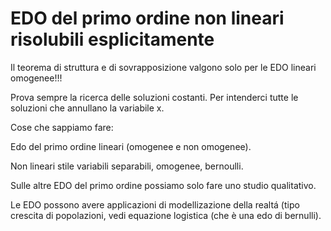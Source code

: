 # EDO del primo ordine non lineari risolubili esplicitamente

Il teorema di struttura e di sovrapposizione valgono solo per le EDO lineari omogenee!!! 

Prova sempre la ricerca delle soluzioni costanti. Per intenderci tutte le soluzioni che annullano la variabile x. 

Cose che sappiamo fare:

Edo del primo ordine lineari (omogenee e non omogenee).

Non lineari stile variabili separabili, omogenee, bernoulli.

Sulle altre EDO del primo ordine possiamo solo fare uno studio qualitativo.

Le EDO possono avere applicazioni di modellizazione della realtá (tipo crescita di popolazioni, vedi equazione logistica (che è una edo di bernulli).